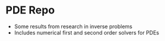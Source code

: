 # PDE Repo
- Some results from research in inverse problems
- Includes numerical first and second order solvers for PDEs
